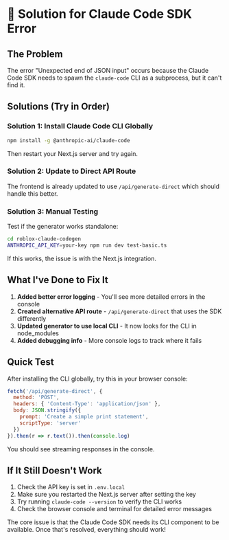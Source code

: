 # 🎯 Solution for Claude Code SDK Error

## The Problem
The error "Unexpected end of JSON input" occurs because the Claude Code SDK needs to spawn the `claude-code` CLI as a subprocess, but it can't find it.

## Solutions (Try in Order)

### Solution 1: Install Claude Code CLI Globally
```bash
npm install -g @anthropic-ai/claude-code
```

Then restart your Next.js server and try again.

### Solution 2: Update to Direct API Route
The frontend is already updated to use `/api/generate-direct` which should handle this better.

### Solution 3: Manual Testing
Test if the generator works standalone:

```bash
cd roblox-claude-codegen
ANTHROPIC_API_KEY=your-key npm run dev test-basic.ts
```

If this works, the issue is with the Next.js integration.

## What I've Done to Fix It

1. **Added better error logging** - You'll see more detailed errors in the console
2. **Created alternative API route** - `/api/generate-direct` that uses the SDK differently  
3. **Updated generator to use local CLI** - It now looks for the CLI in node_modules
4. **Added debugging info** - More console logs to track where it fails

## Quick Test

After installing the CLI globally, try this in your browser console:
```javascript
fetch('/api/generate-direct', {
  method: 'POST',
  headers: { 'Content-Type': 'application/json' },
  body: JSON.stringify({
    prompt: 'Create a simple print statement',
    scriptType: 'server'
  })
}).then(r => r.text()).then(console.log)
```

You should see streaming responses in the console.

## If It Still Doesn't Work

1. Check the API key is set in `.env.local`
2. Make sure you restarted the Next.js server after setting the key
3. Try running `claude-code --version` to verify the CLI works
4. Check the browser console and terminal for detailed error messages

The core issue is that the Claude Code SDK needs its CLI component to be available. Once that's resolved, everything should work!